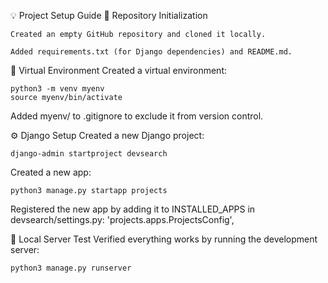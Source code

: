 
💡 Project Setup Guide
📁 Repository Initialization

    Created an empty GitHub repository and cloned it locally.

    Added requirements.txt (for Django dependencies) and README.md.

🐍 Virtual Environment Created a virtual environment:

    python3 -m venv myenv
    source myenv/bin/activate



Added myenv/ to .gitignore to exclude it from version control.

⚙️ Django Setup
Created a new Django project:

    django-admin startproject devsearch

Created a new app:


    python3 manage.py startapp projects

Registered the new app by adding it to INSTALLED_APPS in devsearch/settings.py:
    'projects.apps.ProjectsConfig',



🚀 Local Server Test
Verified everything works by running the development server:

    python3 manage.py runserver

